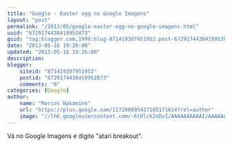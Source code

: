 ```yaml
---
title: "Google - Easter egg no Google Imagens"
layout: "post"
permalink: "/2013/05/google-easter-egg-no-google-imagens.html"
uuid: "6729174430419952873"
guid: "tag:blogger.com,1999:blog-871419307951952.post-6729174430419952873"
date: "2013-05-16 19:26:00"
updated: "2013-05-16 19:26:00"
description: 
blogger:
    siteid: "871419307951952"
    postid: "6729174430419952873"
    comments: "0"
categories: [Google]
author: 
    name: "Marcos Nakamine"
    url: "https://plus.google.com/117200895427105171614?rel=author"
    image: "//lh6.googleusercontent.com/-6t0lck2nDvI/AAAAAAAAAAI/AAAAAAAAOBw/_9ON3AiIr48/s32-c/photo.jpg"
---
```


<div class="css-full-post-content js-full-post-content">
Vá no Google Imagens e digite "atari breakout".
</div>